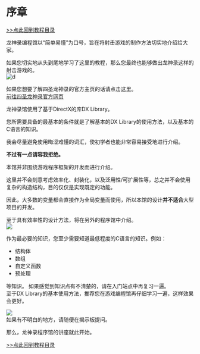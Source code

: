 # 序章

[>>点此回到教程目录](pro_doc.md)

龙神录编程馆以“简单易懂”为口号，旨在将射击游戏的制作方法切实地介绍给大家。

如果您切实地从头到尾地学习了这里的教程，那么您最终也能够做出龙神录这样的射击游戏的。  
![d](http://dixq.net/rp/img/0/15.jpg)  

如果您想要了解四圣龙神录的官方主页的话请点击这里。  
[前往四圣龙神录官方网页](http://dixq.net/sr/)

龙神录馆使用了基于DirectX的库DX Library。  

您所需要具备的最基本的条件就是了解基本的DX Library的使用方法，以及基本的C语言的知识。  

我会尽量避免使用晦涩难懂的词汇，使初学者也能非常容易接受地进行介绍。  

**不过有一点请容我拒绝。**  

本馆并非围绕游戏程序框架的开发而进行介绍。  

这里并不会刻意考虑效率化、封装化，以及泛用性/可扩展性等，总之并不会使用复杂的构造结构，目的仅仅是实现既定的功能。  

因此，大多数的变量都会直接作为全局变量而使用，所以本馆的设计**并不适合**大型项目的开发。  

至于具有效率性的设计方法，将在另外的程序馆中介绍。  
![](http://dixq.net/rp/img/0/14.jpg)


作为最必要的知识，您至少需要知道最低程度的C语言的知识。例如：

* 结构体  
* 数组  
* 自定义函数  
* 预处理  

等知识。 如果感觉到知识点有不清楚的，请在入门站点中再复习一遍。  
至于DX Library的基本使用方法，推荐您在游戏编程馆再仔细学习一遍，这样效果会更好。  

![](http://dixq.net/rp/img/0/18.jpg)  
如果有不明白的地方，请随便在揭示板提问。  

那么，龙神录程序馆的讲座就此开始。

[>>点此回到教程目录](pro_doc.md)